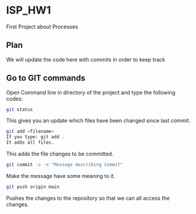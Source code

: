 # ISP_HW1
First Project about Processes

## Plan
We will update the code here with commits in order to keep track

## Go to GIT commands

Open Command line in directory of the project and type the following codes:

```bash
git status
```
This gives you an update which files have been changed since last commit.

```bash
git add <filename>
If you type: git add .
It adds all files.
```
This adds the file changes to be committed.

```bash
git commit -a -m "Message describing Commit"
```
Make the message have some meaning to it.

```bash 
git push origin main
```

Pushes the changes to the repository so that we can all access the changes.